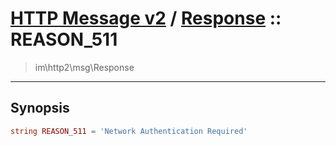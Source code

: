 # [HTTP Message v2](http2.md) / [Response](http2-Response.md) :: REASON_511
 > im\http2\msg\Response
____

## Synopsis
```php
string REASON_511 = 'Network Authentication Required'
```
